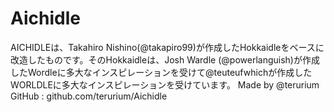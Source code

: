 # Aichi**d**le

AICHIDLEは、Takahiro Nishino(@takapiro99)が作成したHokkaidleをベースに改造したものです。そのHokkaidleは、Josh Wardle (@powerlanguish)が作成したWordleに多大なインスピレーションを受けて@teuteufwhichが作成したWORLDLEに多大なインスピレーションを受けています。
Made by @terurium
GitHub : github.com/terurium/Aichidle

<!-- Play this geographical wordle here: https://worldle.teuteuf.fr ! -->

<!-- https://hokkaidle.web.app で北海道の地理版 Wordle を遊ぼう 🌟-->

<!-- ## Resources used:

- Countries with long/lat => https://developers.google.com/public-data/docs/canonical/countries_csv
- Country images => https://github.com/djaiss/mapsicon
- French country names => https://fr.wikipedia.org/wiki/ISO_3166 -->

<!-- 製作記 ↓

[https://takapiro99.github.io/2023/hokkaidle](https://takapiro99.github.io/2023/hokkaidle)

<!--
### メモ

- データ　https://github.com/niiyz/JapanCityGeoJson
-  -->